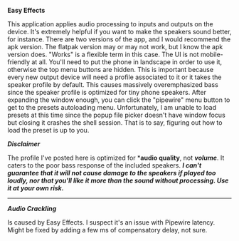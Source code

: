 **Easy Effects**

This application applies audio processing to inputs and outputs on the device. It's extremely helpful if you want to make the speakers sound better, for instance.
There are two versions of the app, and I would recommend the apk version. The flatpak version may or may not work, but I know the apk version does. "Works" is a
flexible term in this case. The UI is not mobile-friendly at all. You'll need to put the phone in landscape in order to use it, otherwise the top menu buttons are hidden.
 This is important because every new output device will need a profile associated to it or it takes the speaker profile by default. This
causes massively overemphasized bass since the speaker profile is optimized for tiny phone speakers. After expanding the window enough, you can click the
"pipewire" menu button to get to the presets autoloading menu. Unfortunately, I am unable to load presets at this time since the popup file picker doesn't have window
focus but closing it crashes the shell session. That is to say, figuring out how to load the preset is up to you.


***Disclaimer***

The profile I've posted here is optimized for ***audio quality**, not ***volume***. It caters to the poor bass response of the included speakers. ***I can't
guarantee that it will not cause damage to the speakers if played too loudly, nor that you'll like it more than the sound without processing. Use it at your
own risk.***

---
***Audio Crackling***

Is caused by Easy Effects. I suspect it's an issue with Pipewire latency. Might be fixed by adding a few ms of compensatory delay, not sure.
